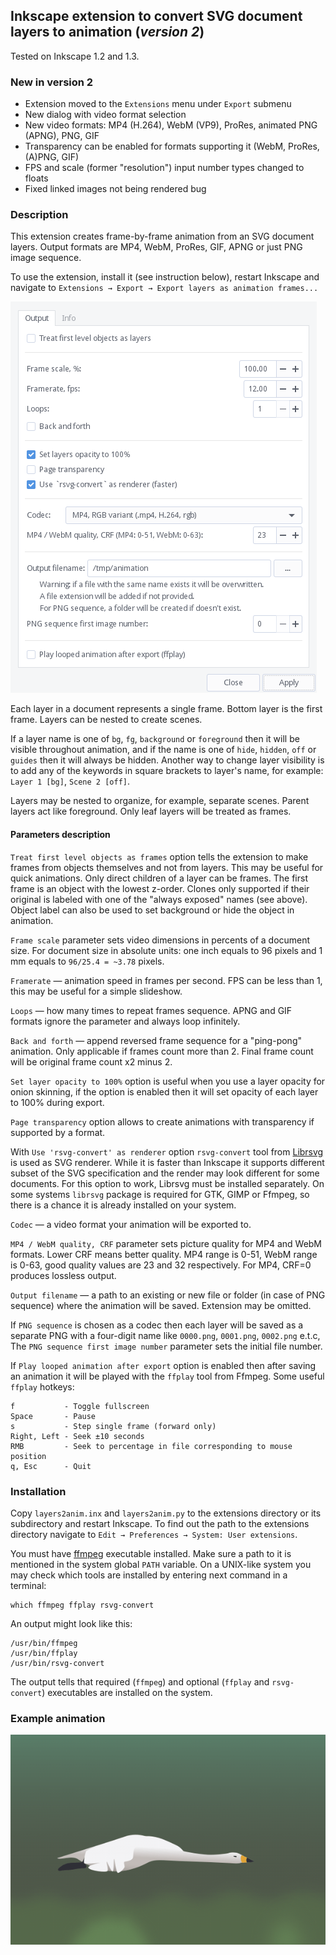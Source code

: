 ## Inkscape extension to convert SVG document layers to animation (*version 2*)

Tested on Inkscape 1.2 and 1.3.

### New in version 2

- Extension moved to the `Extensions` menu under `Export` submenu
- New dialog with video format selection
- New video formats: MP4 (H.264), WebM (VP9), ProRes, animated PNG (APNG), PNG, GIF
- Transparency can be enabled for formats supporting it (WebM, ProRes, (A)PNG, GIF)
- FPS and scale (former "resolution") input number types changed to floats
- Fixed linked images not being rendered bug


### Description

This extension creates frame-by-frame animation from an SVG document layers. 
Output formats are MP4, WebM, ProRes, GIF, APNG or just PNG image sequence.

To use the extension, install it (see instruction below), restart Inkscape and navigate
to `Extensions → Export → Export layers as animation frames...`

<img src="https://raw.githubusercontent.com/anonymou8/inkscape-animation/main/screenshot2.png" />
<!-- ![screenshot](screenshot.png) -->

Each layer in a document represents a single frame. Bottom layer is the first frame.
Layers can be nested to create scenes.

If a layer name is one of `bg`, `fg`, `background` or `foreground` then it 
will be visible throughout animation, and if the name is one of 
`hide`, `hidden`, `off` or `guides` then it will always be hidden. Another way
to change layer visibility is to add any of the keywords in square brackets to layer's
name, for example: `Layer 1 [bg]`, `Scene 2 [off]`.

Layers may be nested to organize, for example, separate scenes. Parent layers act like foreground. 
Only leaf layers will be treated as frames.

#### Parameters description

`Treat first level objects as frames` option tells the extension to make frames from
objects themselves and not from layers. This may be useful for quick animations. Only direct 
children of a layer can be frames. The first frame is an object with the lowest z-order.
Clones only supported if their original is labeled with one of the "always exposed" names (see above).
Object label can also be used to set background or hide the object in animation.

`Frame scale` parameter sets video dimensions in percents of a document size. 
For document size in absolute units: one inch equals to 96 pixels and 1 mm equals to 
`96/25.4 = ~3.78` pixels.

`Framerate` — animation speed in frames per second. FPS can be less than 1, this may be useful
for a simple slideshow.

`Loops` — how many times to repeat frames sequence. APNG and GIF formats ignore the parameter
and always loop infinitely.

`Back and forth` — append reversed frame sequence for a "ping-pong" animation. Only applicable
if frames count more than 2. Final frame count will be original frame count x2 minus 2.

`Set layer opacity to 100%` option is useful when you use a layer opacity for onion skinning, 
if the option is enabled then it will set opacity of each layer to 100% during export.

`Page transparency` option allows to create animations with transparency if supported by a format.

With `Use 'rsvg-convert' as renderer` option `rsvg-convert` tool from [Librsvg](https://github.com/GNOME/librsvg)
is used as SVG renderer. While it is faster than Inkscape it supports different subset
of the SVG specification and the render may look different for some documents.
For this option to work, Librsvg must be installed separately. On some systems `librsvg` 
package is required for GTK, GIMP or Ffmpeg, so there is a chance it is already installed 
on your system.

`Codec` — a video format your animation will be exported to.

`MP4 / WebM quality, CRF` parameter sets picture quality for MP4 and WebM formats.
Lower CRF means better quality. MP4 range is 0-51, WebM range is 0-63, good quality values are 23 and 32
respectively. For MP4, CRF=0 produces lossless output.

`Output filename` — a path to an existing or new file or folder (in case of PNG sequence)
where the animation will be saved. Extension may be omitted.

If `PNG sequence` is chosen as a codec then each layer will be saved
as a separate PNG with a four-digit name like `0000.png`, `0001.png`, `0002.png` e.t.c, 
The `PNG sequence first image number` parameter sets the initial file number.

If `Play looped animation after export` option is enabled then after saving an animation 
it will be played with the `ffplay` tool from Ffmpeg. Some useful `ffplay` hotkeys:

    f           - Toggle fullscreen
    Space       - Pause
    s           - Step single frame (forward only)
    Right, Left - Seek ±10 seconds
    RMB         - Seek to percentage in file corresponding to mouse position
    q, Esc      - Quit

### Installation

Copy `layers2anim.inx` and `layers2anim.py` to the extensions directory or its subdirectory
and restart Inkscape. To find out the path to the extensions directory navigate to
`Edit → Preferences → System: User extensions`.

You must have [ffmpeg](https://ffmpeg.org/) executable installed. Make sure a path to it is 
mentioned in the system global `PATH` variable. On a UNIX-like system you may check which tools 
are installed by entering next command in a terminal:

```
which ffmpeg ffplay rsvg-convert
```

An output might look like this:

```
/usr/bin/ffmpeg
/usr/bin/ffplay
/usr/bin/rsvg-convert
```

The output tells that required (`ffmpeg`) and optional (`ffplay` and `rsvg-convert`) executables 
are installed on the system.

### Example animation

<img src="https://raw.githubusercontent.com/anonymou8/inkscape-animation/main/swan.gif" />
